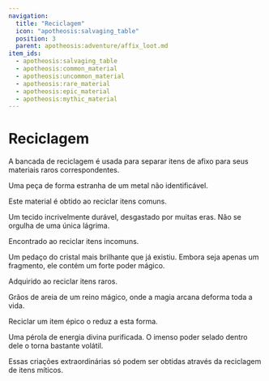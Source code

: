 ```yaml
---
navigation:
  title: "Reciclagem"
  icon: "apotheosis:salvaging_table"
  position: 3
  parent: apotheosis:adventure/affix_loot.md
item_ids:
  - apotheosis:salvaging_table
  - apotheosis:common_material
  - apotheosis:uncommon_material
  - apotheosis:rare_material
  - apotheosis:epic_material
  - apotheosis:mythic_material
---
```


# Reciclagem

A <Color id="blue">bancada de reciclagem</Color> é usada para separar itens de afixo para seus <Color id="blue">materiais raros</Color> correspondentes.

<Recipe id="apotheosis:salvaging_table" />

<ItemImage id="apotheosis:common_material" />

Uma peça de forma estranha de um metal não identificável.

Este material é obtido ao reciclar itens comuns.

<ItemImage id="apotheosis:uncommon_material" />

Um tecido incrivelmente durável, desgastado por muitas eras. Não se orgulha de uma única lágrima.

Encontrado ao reciclar itens incomuns.

<ItemImage id="apotheosis:rare_material" />

Um pedaço do cristal mais brilhante que já existiu. Embora seja apenas um fragmento, ele contém um forte poder mágico.

Adquirido ao reciclar itens raros.

<ItemImage id="apotheosis:epic_material" />

Grãos de areia de um reino mágico, onde a magia arcana deforma toda a vida.

Reciclar um item épico o reduz a esta forma.

<ItemImage id="apotheosis:mythic_material" />

Uma pérola de energia divina purificada. O imenso poder selado dentro dele o torna bastante volátil.

Essas criações extraordinárias só podem ser obtidas através da reciclagem de itens míticos.

